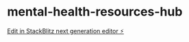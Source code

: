 # mental-health-resources-hub

[Edit in StackBlitz next generation editor ⚡️](https://stackblitz.com/~/github.com/IqraAnsari74868/mental-health-resources-hub)